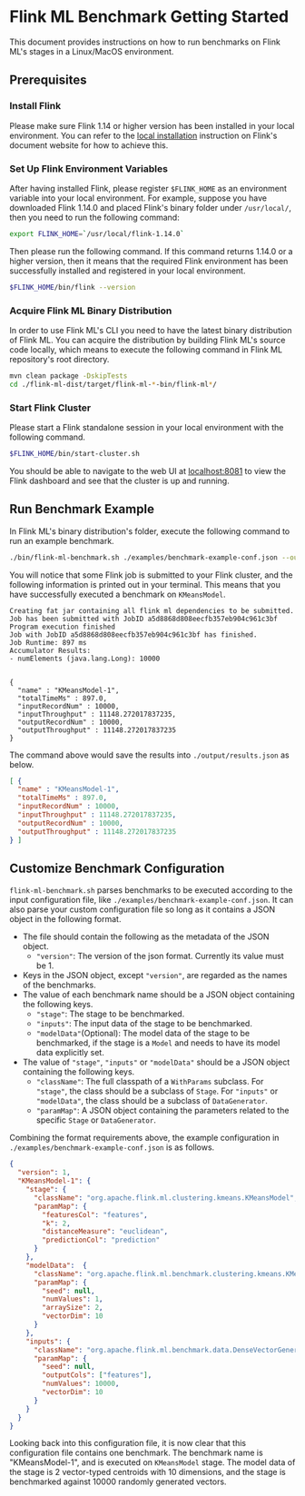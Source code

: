 # Flink ML Benchmark Getting Started

This document provides instructions on how to run benchmarks on Flink ML's
stages in a Linux/MacOS environment.

## Prerequisites

### Install Flink

Please make sure Flink 1.14 or higher version has been installed in your local
environment. You can refer to the [local
installation](https://nightlies.apache.org/flink/flink-docs-master/docs/try-flink/local_installation/)
instruction on Flink's document website for how to achieve this.

### Set Up Flink Environment Variables

After having installed Flink, please register `$FLINK_HOME` as an environment
variable into your local environment. For example, suppose you have downloaded
Flink 1.14.0 and placed Flink's binary folder under `/usr/local/`, then you need
to run the following command:

```bash
export FLINK_HOME=`/usr/local/flink-1.14.0`
```

Then please run the following command. If this command returns 1.14.0 or a
higher version, then it means that the required Flink environment has been
successfully installed and registered in your local environment.

```bash
$FLINK_HOME/bin/flink --version
```

### Acquire Flink ML Binary Distribution

In order to use Flink ML's CLI you need to have the latest binary distribution
of Flink ML. You can acquire the distribution by building Flink ML's source code
locally, which means to execute the following command in Flink ML repository's
root directory.

```bash
mvn clean package -DskipTests
cd ./flink-ml-dist/target/flink-ml-*-bin/flink-ml*/
```

### Start Flink Cluster

Please start a Flink standalone session in your local environment with the
following command.

```bash
$FLINK_HOME/bin/start-cluster.sh
```

You should be able to navigate to the web UI at
[localhost:8081](http://localhost:8081/) to view the Flink dashboard and see
that the cluster is up and running.

## Run Benchmark Example

In Flink ML's binary distribution's folder, execute the following command to run
an example benchmark.

```bash
./bin/flink-ml-benchmark.sh ./examples/benchmark-example-conf.json --output-file ./output/results.json
```

You will notice that some Flink job is submitted to your Flink cluster, and the
following information is printed out in your terminal. This means that you have
successfully executed a benchmark on `KMeansModel`.

```
Creating fat jar containing all flink ml dependencies to be submitted.
Job has been submitted with JobID a5d8868d808eecfb357eb904c961c3bf
Program execution finished
Job with JobID a5d8868d808eecfb357eb904c961c3bf has finished.
Job Runtime: 897 ms
Accumulator Results: 
- numElements (java.lang.Long): 10000


{
  "name" : "KMeansModel-1",
  "totalTimeMs" : 897.0,
  "inputRecordNum" : 10000,
  "inputThroughput" : 11148.272017837235,
  "outputRecordNum" : 10000,
  "outputThroughput" : 11148.272017837235
}
```

The command above would save the results into `./output/results.json` as below.

```json
[ {
  "name" : "KMeansModel-1",
  "totalTimeMs" : 897.0,
  "inputRecordNum" : 10000,
  "inputThroughput" : 11148.272017837235,
  "outputRecordNum" : 10000,
  "outputThroughput" : 11148.272017837235
} ]
```

## Customize Benchmark Configuration

`flink-ml-benchmark.sh` parses benchmarks to be executed according to the input
configuration file, like `./examples/benchmark-example-conf.json`. It can also
parse your custom configuration file so long as it contains a JSON object in the
following format.

- The file should contain the following as the metadata of the JSON object.
  - `"version"`: The version of the json format. Currently its value must be 1.
- Keys in the JSON object, except `"version"`, are regarded as the names of the
  benchmarks.
- The value of each benchmark name should be a JSON object containing the
  following keys.
  - `"stage"`: The stage to be benchmarked.
  - `"inputs"`: The input data of the stage to be benchmarked.
  - `"modelData"`(Optional): The model data of the stage to be benchmarked, if
    the stage is a `Model` and needs to have its model data explicitly set.
- The value of `"stage"`, `"inputs"` or `"modelData"` should be a JSON object
  containing the following keys.
  - `"className"`: The full classpath of a `WithParams` subclass. For `"stage"`,
    the class should be a subclass of `Stage`. For `"inputs"` or `"modelData"`,
    the class should be a subclass of `DataGenerator`.
  - `"paramMap"`: A JSON object containing the parameters related to the
    specific `Stage` or `DataGenerator`.

Combining the format requirements above, the example configuration in
`./examples/benchmark-example-conf.json` is as follows.

```json
{
  "version": 1,
  "KMeansModel-1": {
    "stage": {
      "className": "org.apache.flink.ml.clustering.kmeans.KMeansModel",
      "paramMap": {
        "featuresCol": "features",
        "k": 2,
        "distanceMeasure": "euclidean",
        "predictionCol": "prediction"
      }
    },
    "modelData":  {
      "className": "org.apache.flink.ml.benchmark.clustering.kmeans.KMeansModelDataGenerator",
      "paramMap": {
        "seed": null,
        "numValues": 1,
        "arraySize": 2,
        "vectorDim": 10
      }
    },
    "inputs": {
      "className": "org.apache.flink.ml.benchmark.data.DenseVectorGenerator",
      "paramMap": {
        "seed": null,
        "outputCols": ["features"],
        "numValues": 10000,
        "vectorDim": 10
      }
    }
  }
}
```

Looking back into this configuration file, it is now clear that this
configuration file contains one benchmark. The benchmark name is
"KMeansModel-1", and is executed on `KMeansModel` stage. The model data of the
stage is 2 vector-typed centroids with 10 dimensions, and the stage is
benchmarked against 10000 randomly generated vectors.
